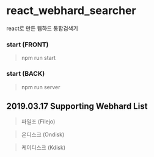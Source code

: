 # react_webhard_searcher
react로 만든 웹하드 통합검색기

### start (FRONT)
> npm run start

### start (BACK)
> npm run server


## 2019.03.17 Supporting Webhard List
> 파일조 (Filejo) 

> 온디스크 (Ondisk) 

> 케이디스크 (Kdisk) 